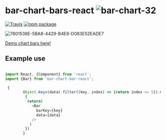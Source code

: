 # bar-chart-bars-react   ![bar-chart-32](https://user-images.githubusercontent.com/80990739/129469078-fdaf4873-e5c4-4daf-880c-90cbe7d35902.png)

[![Travis][build-badge]][build]
[![npm package][npm-badge]][npm]


[build-badge]: https://img.shields.io/travis/user/repo/master.png?style=flat-square
[build]: https://travis-ci.org/user/repo

[npm-badge]: https://img.shields.io/npm/v/npm-package.png?style=flat-square
[npm]: https://www.npmjs.org/package/npm-package

![7801538E-5BA8-4429-B4E8-D083E52EADE7](https://user-images.githubusercontent.com/80990739/129467799-2a862bd2-97bd-46ca-996e-19713fd906bb.jpeg)

[Demo chart bars here!](https://github.com/annes-github/bar-chart-bar-react/index.html)


## Example use

```javascript

import React, {Component} from 'react';
import {Bar} from 'bar-chart-bar-react';

 {
        Object.keys(data).filter((key, index) => {return index <= 5}).map(key =>
         {
          return(
            <Bar 
              barKey={key}
              data={data}
            />
           )
         })
        }
        
 
